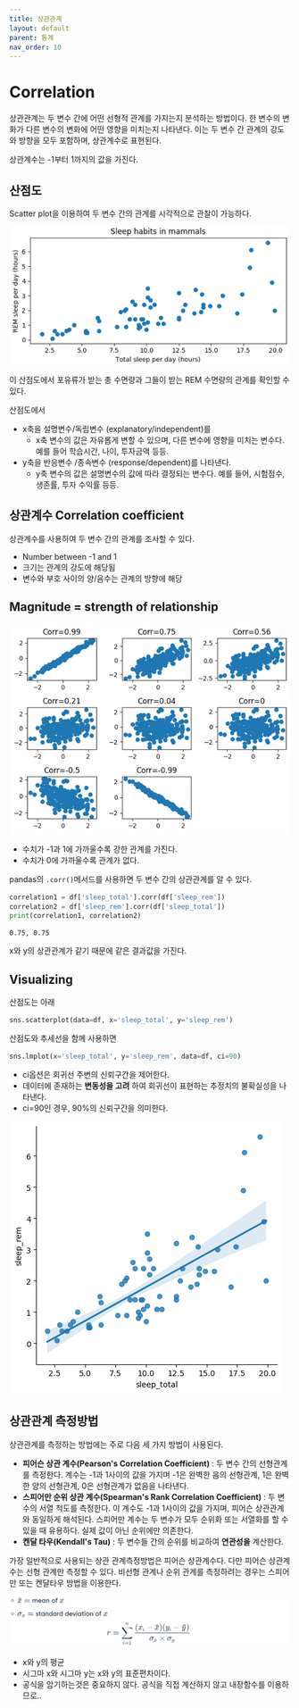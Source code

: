 ```yaml
---
title: 상관관계
layout: default
parent: 통계
nav_order: 10
---
```


# Correlation

상관관계는 두 변수 간에 어떤 선형적 관계를 가지는지 분석하는 방법이다. 한 변수의 변화가 다른 변수의 변화에 어떤 영향을 미치는지 나타낸다. 이는 두 변수 간 관계의 강도와 방향을 모두 포함하며, 상관계수로 표현된다.

상관계수는 -1부터 1까지의 값을 가진다.



## 산점도

Scatter plot을 이용하여 두 변수 간의 관계를 시각적으로 관찰이 가능하다.

![](../../assets/images/statistics/cor1.png)

이 산점도에서 포유류가 받는 총 수면량과 그들이 받는 REM 수면량의 관계를 확인할 수 있다.

산점도에서

* x축을 설명변수/독립변수 (explanatory/independent)를
  * x축 변수의 값은 자유롭게 변할 수 있으며, 다른 변수에 영향을 미치는 변수다. 예를 들어 학습시간, 나이, 투자금액 등등.
* y축을 반응변수 /종속변수 (response/dependent)를 나타낸다.
  * y축 변수의 값은 설명변수의 값에 따라 결정되는 변수다. 예를 들어, 시험점수, 생존률, 투자 수익률 등등.





## 상관계수 Correlation coefficient

상관계수를 사용하여 두 변수 간의 관계를 조사할 수 있다.

* Number between -1 and 1
* 크기는 관계의 강도에 해당됨
* 변수와 부호 사이의 양/음수는 관계의 방향에 해당





## Magnitude = strength of relationship

![](../../assets/images/statistics/cor2.png)

* 수치가 -1과 1에 가까울수록 강한 관계를 가진다. 
* 수치가 0에 가까울수록 관계가 없다.



pandas의 `.corr()`메서드를 사용하면 두 변수 간의 상관관계를 알 수 있다.

```python
correlation1 = df['sleep_total'].corr(df['sleep_rem'])
correlation2 = df['sleep_rem'].corr(df['sleep_total'])
print(correlation1, correlation2)
```

```
0.75, 0.75
```

x와 y의 상관관계가 같기 때문에 같은 결과값을 가진다.





## Visualizing

산점도는 아래

```python
sns.scatterplot(data=df, x='sleep_total', y='sleep_rem')
```



산점도와 추세선을 함께 사용하면 

```python
sns.lmplot(x='sleep_total', y='sleep_rem', data=df, ci=90)
```

* ci옵션은 회귀선 주변의 신뢰구간을 제어한다.
* 데이터에 존재하는 **변동성을 고려** 하여 회귀선이 표현하는 추정치의 불확실성을 나타낸다.
* ci=90인 경우, 90%의 신뢰구간을 의미한다.

![](../../assets/images/statistics/cor3.png)





## 상관관계 측정방법

상관관계를 측정하는 방법에는 주로 다음 세 가지 방법이 사용된다.

* **피어슨 상관 계수(Pearson's Correlation Coefficient)** : 두 변수 간의 선형관계를 측정한다. 계수는 -1과 1사이의 값을 가지며 -1은 완벽한 음의 선형관계, 1은 완벽한 양의 선형관계, 0은 선형관계가 없음을 나타낸다.
* **스피어만 순위 상관 계수(Spearman's Rank Correlation Coefficient)** : 두 변수의 서열 척도를 측정한다. 이 계수도 -1과 1사이의 값을 가지며, 피어슨 상관관계와 동일하게 해석된다. 스피어만 계수는 두 변수가 모두 순위화 또는 서열화를 할 수 있을 때 유용하다. 실제 값이 아닌 순위에만 의존한다.
* **켄달 타우(Kendall's Tau)** : 두 변수들 간의 순위를 비교하여 **연관성을** 계산한다. 



가장 일반적으로 사용되는 상관 관계측정방법은 피어슨 상관계수다. 다만 피어슨 상관계수는 선형 관계만 측정할 수 있다. 비선형 관계나 순위 관계를 측정하려는 경우는 스피어만 또는 켄달타우 방법을 이용한다.



![](../../assets/images/statistics/cor4.png)

* x와 y의 평균
* 시그마 x와 시그마 y는 x와 y의 표준편차이다.
* 공식을 암기하는것은 중요하지 않다. 공식을 직접 계산하지 않고 내장함수를 이용하므로..

